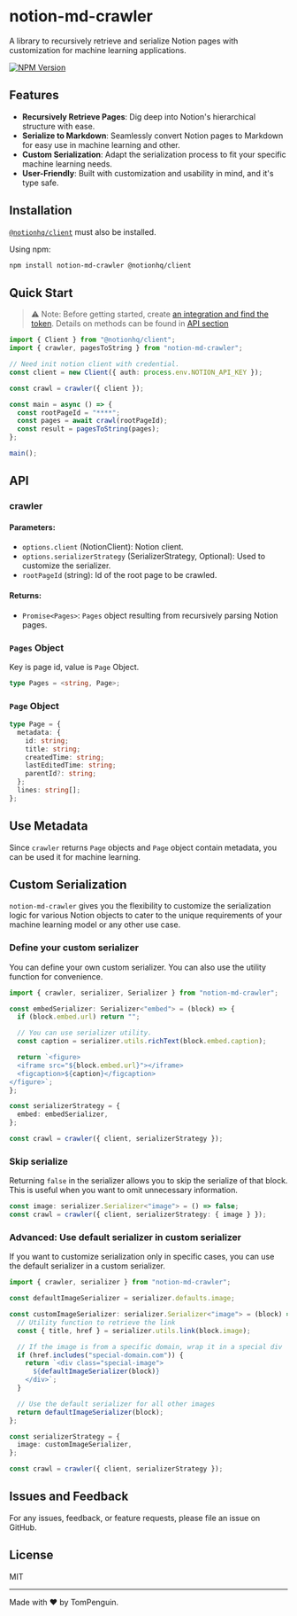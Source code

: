 # notion-md-crawler

A library to recursively retrieve and serialize Notion pages with customization for machine learning applications.

[![NPM Version](https://badge.fury.io/js/notion-md-crawler.svg)](https://www.npmjs.com/package/notion-md-crawler)

## Features

- **Recursively Retrieve Pages**: Dig deep into Notion's hierarchical structure with ease.
- **Serialize to Markdown**: Seamlessly convert Notion pages to Markdown for easy use in machine learning and other.
- **Custom Serialization**: Adapt the serialization process to fit your specific machine learning needs.
- **User-Friendly**: Built with customization and usability in mind, and it's type safe.

## Installation

[`@notionhq/client`](https://github.com/makenotion/notion-sdk-js) must also be installed.

Using npm:

```bash
npm install notion-md-crawler @notionhq/client
```

## Quick Start

> ⚠️ Note: Before getting started, create [an integration and find the token](https://www.notion.so/my-integrations). Details on methods can be found in [API section](https://github.com/souvikinator/notion-to-md#api)

```ts
import { Client } from "@notionhq/client";
import { crawler, pagesToString } from "notion-md-crawler";

// Need init notion client with credential.
const client = new Client({ auth: process.env.NOTION_API_KEY });

const crawl = crawler({ client });

const main = async () => {
  const rootPageId = "****";
  const pages = await crawl(rootPageId);
  const result = pagesToString(pages);
};

main();
```

## API

### crawler

#### Parameters:

- `options.client` (NotionClient): Notion client.
- `options.serializerStrategy` (SerializerStrategy, Optional): Used to customize the serializer.
- `rootPageId` (string): Id of the root page to be crawled.

#### Returns:

- `Promise<Pages>`: `Pages` object resulting from recursively parsing Notion pages.

### `Pages` Object

Key is page id, value is `Page` Object.

```ts
type Pages = <string, Page>;
```

### `Page` Object

```ts
type Page = {
  metadata: {
    id: string;
    title: string;
    createdTime: string;
    lastEditedTime: string;
    parentId?: string;
  };
  lines: string[];
};
```

## Use Metadata

Since `crawler` returns `Page` objects and `Page` object contain metadata, you can be used it for machine learning.

## Custom Serialization

`notion-md-crawler` gives you the flexibility to customize the serialization logic for various Notion objects to cater to the unique requirements of your machine learning model or any other use case.

### Define your custom serializer

You can define your own custom serializer. You can also use the utility function for convenience.

```ts
import { crawler, serializer, Serializer } from "notion-md-crawler";

const embedSerializer: Serializer<"embed"> = (block) => {
  if (block.embed.url) return "";

  // You can use serializer utility.
  const caption = serializer.utils.richText(block.embed.caption);

  return `<figure>
  <iframe src="${block.embed.url}"></iframe>
  <figcaption>${caption}</figcaption>
</figure>`;
};

const serializerStrategy = {
  embed: embedSerializer,
};

const crawl = crawler({ client, serializerStrategy });
```

### Skip serialize

Returning `false` in the serializer allows you to skip the serialize of that block. This is useful when you want to omit unnecessary information.

```ts
const image: serializer.Serializer<"image"> = () => false;
const crawl = crawler({ client, serializerStrategy: { image } });
```

### Advanced: Use default serializer in custom serializer

If you want to customize serialization only in specific cases, you can use the default serializer in a custom serializer.

```ts
import { crawler, serializer } from "notion-md-crawler";

const defaultImageSerializer = serializer.defaults.image;

const customImageSerializer: serializer.Serializer<"image"> = (block) => {
  // Utility function to retrieve the link
  const { title, href } = serializer.utils.link(block.image);

  // If the image is from a specific domain, wrap it in a special div
  if (href.includes("special-domain.com")) {
    return `<div class="special-image">
      ${defaultImageSerializer(block)}
    </div>`;
  }

  // Use the default serializer for all other images
  return defaultImageSerializer(block);
};

const serializerStrategy = {
  image: customImageSerializer,
};

const crawl = crawler({ client, serializerStrategy });
```

## Issues and Feedback

For any issues, feedback, or feature requests, please file an issue on GitHub.

## License

MIT

---

Made with ❤️ by TomPenguin.
